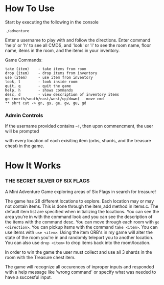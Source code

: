 # How To Use
Start by executing the following in the console
```
./adventure
```

Enter a username to play with and follow the directions. Enter command 'help' or 'h' to see all CMDS, and 'look' or 'l' to see the room name, floor name, items in the room, and the items in  your inventory.

Game Commands:
```
take (item)    - take items from room
drop (item)    - drop items from inventory  
use (item)     - use item from inventory  
look, l        - look inside room
quit, q        - quit the game
help, h        - shows commands
desc, d        - view description of inventory items
go (north/south/east/west/up/down) - move cmd
** shrt cut -> gn, gs, ge, gw, gu, gd
```

### Admin Controls
If the username provided contains ```~!```, then upon commencment, the user will be prompted

with every location of each exisiting item (orbs, shards, and the treasure chest) in the game. 

# How It Works


### THE SECRET SILVER OF SIX FLAGS
A Mini Adventure Game exploring areas of Six Flags in search for treasure!

The game has 28 different locations to explore. Each location may or may not contain items. 
This is done through the item_add method in items.c. The default item list are specified 
when initializing the locations. You can see the area you're in with the command look 
and you can see the description of the items with the command desc. You can move through each 
room with ```go <direction>```. You can pickup items with the command ```take <item>```. You can use 
items with ```use <item>```. Using the item ORB's in my game will alter the state of the room you're 
in and randomly teleport you to another location. You can also use ```drop <item>``` to drop items 
back into the room/location. 

In order to win the game the user must collect and use all 3 shards in the room with the Treasure chest item.

The game will recognize all occurences of inproper inputs and responded with a help message
like 'wrong command' or specify what was needed to have a succesful input.
